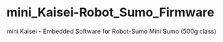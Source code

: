 # mini_Kaisei-Robot_Sumo_Firmware
mini Kaisei - Embedded Software for Robot-Sumo Mini Sumo (500g class)
